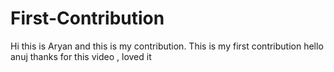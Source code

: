 # First-Contribution
Hi this is Aryan and this is my contribution.
This is my first contribution
hello anuj thanks for this video , loved it
